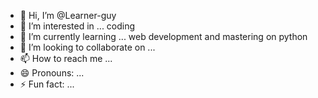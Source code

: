 - 👋 Hi, I’m @Learner-guy
- 👀 I’m interested in ... coding
- 🌱 I’m currently learning ... web development and mastering on python
- 💞️ I’m looking to collaborate on ...
- 📫 How to reach me ...
- 😄 Pronouns: ...
- ⚡ Fun fact: ...

<!---
Learner-guy/Learner-guy is a ✨ special ✨ repository because its `README.md` (this file) appears on your GitHub profile.
You can click the Preview link to take a look at your changes.
--->
